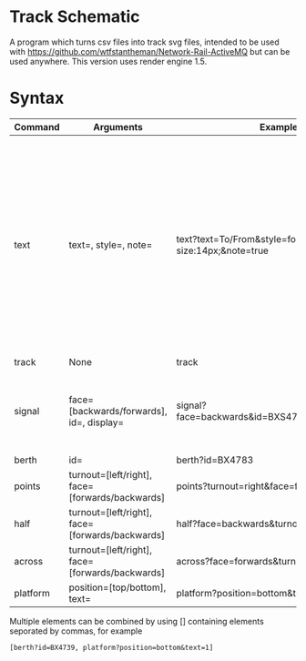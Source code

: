 # Track Schematic
A program which turns csv files into track svg files, intended to be used with https://github.com/wtfstantheman/Network-Rail-ActiveMQ but can be used anywhere. This version uses render engine 1.5.
# Syntax

Command | Arguments | Example | Notes
--- | --- | --- | ---
text | text=, style=, note= | text?text=To/From&style=font-style:italic;font-size:14px;&note=true | Style attribute is added to the css of the element. Note is set to true when you want the text to showup in the jump menu
track | None | track | None
signal | face=[backwards/forwards], id=, display= | signal?face=backwards&id=BXS4783&display=S4783 | Display is whats shown, while id is the elemts id
berth | id= | berth?id=BX4783 | None
points | turnout=[left/right], face=[forwards/backwards] | points?turnout=right&face=forwards | None
half | turnout=[left/right], face=[forwards/backwards] | half?face=backwards&turnout=left | None
across | turnout=[left/right], face=[forwards/backwards] | across?face=forwards&turnout=left | None
platform | position=[top/bottom], text= | platform?position=bottom&text=1 | None

Multiple elements can be combined by using [] containing elements seporated by commas, for example

```
[berth?id=BX4739, platform?position=bottom&text=1]
```
